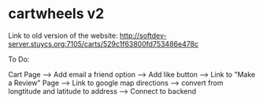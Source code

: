 cartwheels v2
=============

Link to old version of the website: http://softdev-server.stuycs.org:7105/carts/529c1f63800fd753486e478c

To Do: 

Cart Page 
--> Add email a friend option
--> Add like button 
--> Link to "Make a Review" Page 
--> Link to google map directions
--> convert from longtitude and latitude to address
--> Connect to backend
